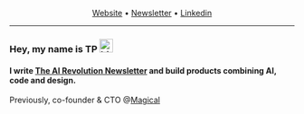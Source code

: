 <p align="center">
  <a href="https://www.talperetz.com">Website</a> •
  <a href="https://aientrepreneur.news/">Newsletter</a> •
  <a href="https://www.linkedin.com/in/talper">Linkedin</a>
</p>

***

### Hey, my name is TP <img src="https://user-images.githubusercontent.com/1303154/88677602-1635ba80-d120-11ea-84d8-d263ba5fc3c0.gif" width="24px" alt="hi">

#### I write [The AI Revolution Newsletter](https://airevolution.news/) and build products combining AI, code and design. 
Previously, co-founder & CTO @[Magical](http://magical.so/)
